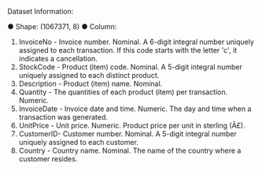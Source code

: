 Dataset Information:


● Shape: (1067371, 8)
● Column:
1. InvoiceNo - Invoice number. Nominal. A 6-digit integral number uniquely assigned to
each transaction. If this code starts with the letter 'c', it indicates a cancellation.
2. StockCode - Product (item) code. Nominal. A 5-digit integral number uniquely
assigned to each distinct product.
3. Description - Product (item) name. Nominal.
4. Quantity - The quantities of each product (item) per transaction. Numeric.
5. InvoiceDate - Invoice date and time. Numeric. The day and time when a transaction
was generated.
6. UnitPrice - Unit price. Numeric. Product price per unit in sterling (Â£).
7. CustomerID- Customer number. Nominal. A 5-digit integral number uniquely
assigned to each customer.
8. Country - Country name. Nominal. The name of the country where a customer
resides.
